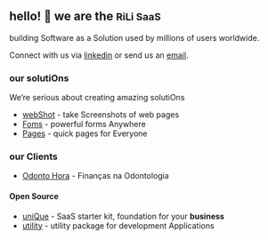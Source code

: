 ## hello! 👋 we are the <strong style='font-size:18px'>RiLi SaaS</strong>
  
building Software as a Solution used by millions of users worldwide.

<!-- 
  #### You have a need that must be solved with Software? 
  Tell us about the challenge you want to solve, and we will find a digital solutiOn.
-->
Connect with us via <a href="https://www.linkedin.com/company/rili-saas/" target="_blank">linkedin</a> or send us an [email](mailto:team@rili.be).
  
### our solutiOns
  
We’re serious about creating amazing solutiOns
  
<!-- - <a href="http://proxy.rili.be/" target="_blank">Proxy</a> - all roads, One place -->
- <a href="https://webshot.click/" target="_blank">webShot</a> - take Screenshots of web pages
- <a href="https://formson.click/" target="_blank">Foms</a> - powerful forms Anywhere
- <a href="https://pageson.click/" target="_blank">Pages</a> - quick pages for Everyone
<!-- - <a href="https://go2work.click/" target="_blank">Workspace</a> - simple, how Everything should be -->
  
  
### our Clients
- <a href="https://odontohora.com.br/" target="_blank">Odonto Hora</a> - Finanças na Odontologia

<!-- 
#### our Courses
- <a href="https://github.com/rili-saas/template-front-end-react.js-application" target="_blank">Front-end React.js Application</a> - template code for RiLi products
- <a href="https://github.com/rili-saas/template-back-end-node.js-services" target="_blank">Back-end Node.js Services</a> - template code for RiLi products
- <a href="https://github.com/rili-saas/template-back-end-node.js-graphql" target="_blank">Back-end Node.js GraphQL</a> - template code for RiLi products
-->
  
#### Open Source
- <a href="https://github.com/rili-saas-unique" target="_blank">uniQue</a> - SaaS starter kit, foundation for your **business**
- <a href="https://github.com/ciro-maciel/utility" target="_blank">utility</a> - utility package for development Applications
